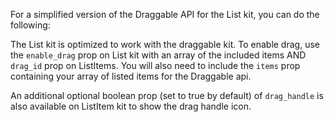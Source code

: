 For a simplified version of the Draggable API for the List kit, you can do the following:

The List kit is optimized to work with the draggable kit. To enable drag, use the `enable_drag` prop on List kit with an array of the included items AND `drag_id` prop on ListItems. You will also need to include the `items` prop containing your array of listed items for the Draggable api.

An additional optional boolean prop (set to true by default) of `drag_handle` is also available on ListItem kit to show the drag handle icon.

